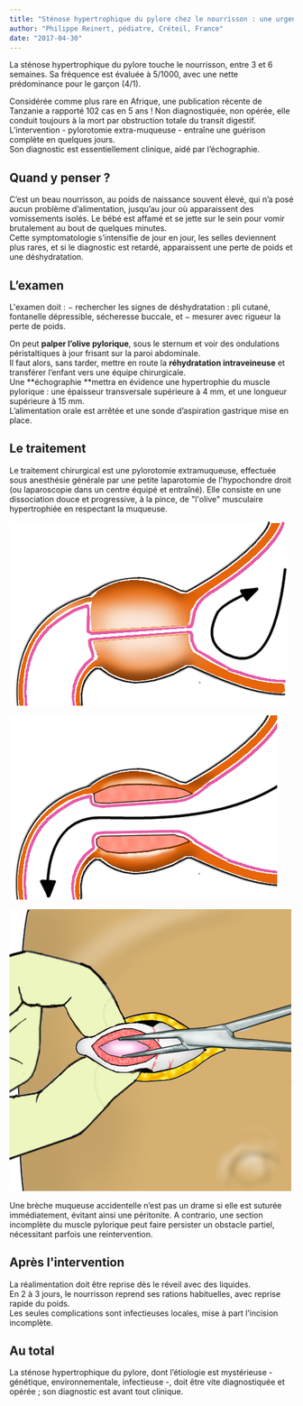 ```yaml
---
title: "Sténose hypertrophique du pylore chez le nourrisson : une urgence vitale"
author: "Philippe Reinert, pédiatre, Créteil, France"
date: "2017-04-30"
---
```


<div class="teaser"><p>La sténose hypertrophique du pylore touche le nourrisson, entre 3 et 6 semaines. Sa fréquence est évaluée à 5/1000, avec une nette prédominance pour le garçon (4/1).</p></div>

Considérée comme plus rare en Afrique, une publication récente de Tanzanie a rapporté  102 cas en 5 ans !
Non diagnostiquée, non opérée, elle conduit toujours à la mort par obstruction totale du transit digestif.  
L’intervention - pylorotomie extra-muqueuse - entraîne une guérison complète en quelques jours.  
Son diagnostic est essentiellement clinique, aidé par l’échographie.

## Quand y penser ?
C’est un beau nourrisson, au poids de naissance souvent élevé, qui n’a posé aucun problème d’alimentation, jusqu’au jour où apparaissent des vomissements isolés. Le bébé est affamé et se jette sur le sein pour vomir brutalement au bout de quelques minutes.  
Cette symptomatologie s’intensifie de jour en jour, les selles deviennent plus rares, et si le diagnostic est retardé, apparaissent une perte de poids et une déshydratation.

## L’examen 
L'examen doit : 
− rechercher les signes de déshydratation : pli cutané, fontanelle dépressible, sécheresse buccale, et 
− mesurer avec rigueur la perte de poids.

On peut **palper l’olive pylorique**, sous le sternum et voir des ondulations péristaltiques à jour frisant sur la paroi abdominale.  
Il faut alors, sans tarder, mettre en route la **réhydratation intraveineuse** et transférer l’enfant vers une équipe chirurgicale.   
Une **échographie **mettra en évidence une hypertrophie du muscle pylorique : une épaisseur transversale supérieure à 4 mm, et une longueur supérieure à 15 mm.  
L’alimentation orale est arrêtée et une sonde d’aspiration gastrique mise en place.

## Le traitement
Le traitement chirurgical est une pylorotomie extramuqueuse, effectuée sous anesthésie générale par une petite laparotomie de l'hypochondre droit (ou laparoscopie dans un centre équipé et entraîné). Elle consiste en une dissociation douce et  progressive, à la pince, de "l'olive" musculaire hypertrophiée en respectant la muqueuse. 

![](stenosehyperpylore1.png)

![](stenosehyperpylore2.png)

![](stenosehyperpylore3.png)

Une brèche muqueuse accidentelle n’est pas un drame si elle est suturée immédiatement, évitant ainsi une péritonite. A contrario, une section incomplète du muscle pylorique peut faire persister un obstacle partiel, nécessitant parfois une reintervention.

## Après l'intervention
La réalimentation doit être reprise dès le réveil avec des liquides.  
En 2 à 3 jours, le nourrisson reprend ses rations habituelles, avec reprise rapide du poids.  
Les seules complications sont infectieuses locales, mise à part l’incision incomplète.

## Au total
La sténose hypertrophique du pylore, dont l’étiologie est mystérieuse - génétique, environnementale, infectieuse -, doit être vite diagnostiquée et opérée ; son diagnostic est avant tout clinique.